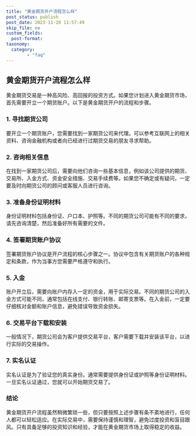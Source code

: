 ```yaml
---
title: "黄金期货开户流程怎么样"
post_status: publish
post_date: 2023-11-20 11:57:49
skip_file: no
custom_fields: 
  post-format: 
taxonomy:
  category:
        - "faq"
---
```


## 黄金期货开户流程怎么样

黄金期货交易是一种高风险、高回报的投资方式。如果您计划进入黄金期货市场，首先需要开立一个期货账户。以下是黄金期货开户的流程和步骤。

### 1. 寻找期货公司

要开立一个期货账户，您需要找到一家期货公司来代理。可以参考互联网上的相关资料、咨询金融机构或者向已经进行过期货交易的朋友寻求帮助。

### 2. 咨询相关信息

在找到一家期货公司后，需要向他们咨询一些基本信息，例如该公司提供的期货、交易所、入金方式、资金安全措施、交易手续费等。如果您不确定或有疑问，一定要及时向期货公司的顾问或客服人员进行咨询。

### 3. 准备身份证明材料

身份证明材料包括身份证、户口本、护照等。不同的期货公司可能有不同的要求，请先咨询清楚，然后准备好所有需要的文件。

### 4. 签署期货账户协议

签署期货账户协议是开户流程的核心步骤之一。协议中包含有关期货账户的各种规定和条款，作为当事方您需要严格遵守和执行。

### 5. 入金

账户开立后，需要向账户内存入一定的资金，用于实际交易。不同的期货公司的入金方式可能不同，通常包括在线支付、银行转账、邮寄支票等。在入金前，一定要仔细核对金额和账户信息，避免错误导致资金损失。

### 6. 交易平台下载和安装

一般情况下，期货公司会为客户提供交易平台，客户需要下载并安装该平台，以进行实际的交易操作。

### 7. 实名认证

实名认证是为了验证您的真实身份。通常需要提供身份证或护照等身份证明材料。一旦实名认证通过，您就可以开始期货交易了。

### 结论

黄金期货开户流程虽然稍微繁琐一些，但只要按照上述步骤有条不紊地进行，任何人都可以轻松适应。在实际交易中，需要保持谨慎和理智，避免过度投资和盲目跟风。只有具备足够的投资知识和经验，才能在黄金期货市场上取得稳定的收益。
